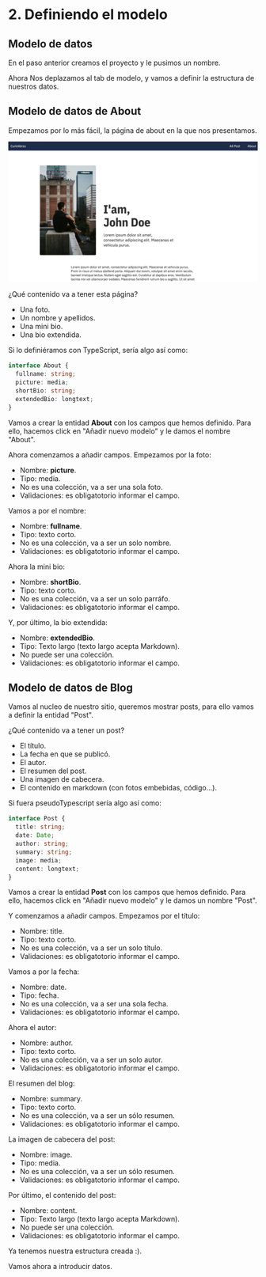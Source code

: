 # 2. Definiendo el modelo

## Modelo de datos

En el paso anterior creamos el proyecto y le pusimos un nombre.

Ahora Nos deplazamos al tab de modelo, y vamos a definir la estructura de nuestros datos.

## Modelo de datos de About

Empezamos por lo más fácil, la página de about en la que nos presentamos.

![About page](./images/about.jpg)

¿Qué contenido va a tener esta página?

- Una foto.
- Un nombre y apellidos.
- Una mini bio.
- Una bio extendida.

Si lo definiéramos con TypeScript, sería algo así como:

```typescript
interface About {
  fullname: string;
  picture: media;
  shortBio: string;
  extendedBio: longtext;
}
```

Vamos a crear la entidad **About** con los campos que hemos definido. Para ello, hacemos click en "Añadir nuevo modelo" y le damos el nombre "About".

Ahora comenzamos a añadir campos. Empezamos por la foto:

- Nombre: **picture**.
- Tipo: media.
- No es una colección, va a ser una sola foto.
- Validaciones: es obligatotorio informar el campo.

Vamos a por el nombre:

- Nombre: **fullname**.
- Tipo: texto corto.
- No es una colección, va a ser un solo nombre.
- Validaciones: es obligatotorio informar el campo.

Ahora la mini bio:

- Nombre: **shortBio**.
- Tipo: texto corto.
- No es una colección, va a ser un solo parráfo.
- Validaciones: es obligatotorio informar el campo.

Y, por último, la bio extendida:

- Nombre: **extendedBio**.
- Tipo: Texto largo (texto largo acepta Markdown).
- No puede ser una colección.
- Validaciones: es obligatotorio informar el campo.

## Modelo de datos de Blog

Vamos al nucleo de nuestro sitio, queremos mostrar posts, para ello vamos a definir la entidad "Post".

¿Qué contenido va a tener un post?

- El título.
- La fecha en que se publicó.
- El autor.
- El resumen del post.
- Una imagen de cabecera.
- El contenido en markdown (con fotos embebidas, código...).

Si fuera pseudoTypescript sería algo así como:

```ts
interface Post {
  title: string;
  date: Date;
  author: string;
  summary: string;
  image: media;
  content: longtext;
}
```

Vamos a crear la entidad **Post** con los campos que hemos definido. Para ello, hacemos click en "Añadir nuevo modelo" y le damos un nombre "Post".

Y comenzamos a añadir campos. Empezamos por el título:

- Nombre: title.
- Tipo: texto corto.
- No es una colección, va a ser un solo título.
- Validaciones: es obligatotorio informar el campo.

Vamos a por la fecha:

- Nombre: date.
- Tipo: fecha.
- No es una colección, va a ser una sola fecha.
- Validaciones: es obligatotorio informar el campo.

Ahora el autor:

- Nombre: author.
- Tipo: texto corto.
- No es una colección, va a ser un solo autor.
- Validaciones: es obligatotorio informar el campo.

El resumen del blog:

- Nombre: summary.
- Tipo: texto corto.
- No es una colección, va a ser un sólo resumen.
- Validaciones: es obligatotorio informar el campo.

La imagen de cabecera del post:

- Nombre: image.
- Tipo: media.
- No es una colección, va a ser un sólo resumen.
- Validaciones: es obligatotorio informar el campo.

Por último, el contenido del post:

- Nombre: content.
- Tipo: Texto largo (texto largo acepta Markdown).
- No puede ser una colección.
- Validaciones: es obligatotorio informar el campo.

Ya tenemos nuestra estructura creada :).

Vamos ahora a introducir datos.
